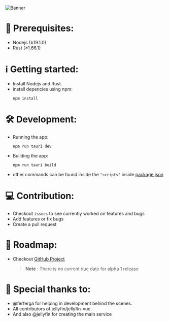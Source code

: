 ![Banner](https://user-images.githubusercontent.com/55829513/215268063-c7e114c2-0200-42e9-9e38-6dc765fcf6cc.png)

# 📝 Prerequisites:
- Nodejs (≥19.1.0)
- Rust (≥1.66.1)

# ℹ️ Getting started:
- Install Nodejs and Rust.
- install depencies using npm:
  ```shell
  npm install
  ```

# 🛠️ Development:
- Running the app:
  ```shell
  npm run tauri dev
  ```
- Building the app:
  ```shell
  npm run tauri build
  ```
- other commands can be found inside the `"scripts"` inside [package.json](https://github.com/prayag17/JellyPlayer/blob/main/package.json)

#  💻 Contribution:
- Checkout `issues` to see currently worked on features and bugs
- Add features or fix bugs
- Create a pull request

# 📃 Roadmap:
- Checkout [GitHub Project](https://github.com/users/prayag17/projects/3)
  > **Note** : There is no current due date for alpha 1 release 

# 🎊 Special thanks to:
- @ferferga for helping in development behind the scenes.
- All contributors of jellyfin/jellyfin-vue.
- And also @jellyfin for creating the main service 
